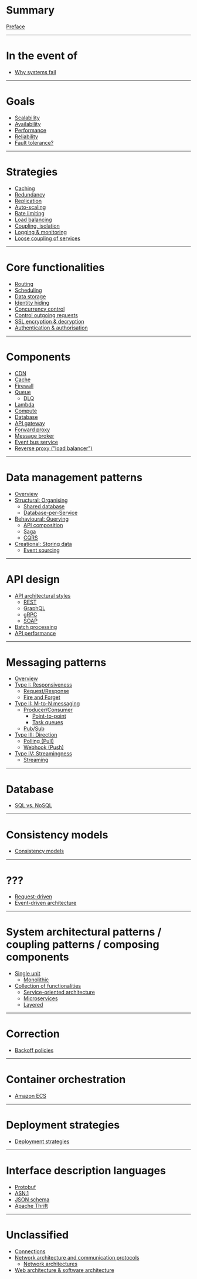 # Summary

[Preface](./preface.md)

---

# In the event of

- [Why systems fail](./why-systems-fail.md)

---

# Goals

- [Scalability](./scalability.md)
- [Availability](./availability.md)
- [Performance](./performance.md)
- [Reliability](./reliability.md)
- [Fault tolerance?](./fault-tolerance.md)

---

# Strategies

- [Caching](./components/caching.md)
- [Redundancy](./redundancy.md)
- [Replication](./replication.md)
- [Auto-scaling](./auto-scaling.md)
- [Rate limiting](./components/rate-limiting.md)
- [Load balancing](./components/load-balancing.md)
- [Coupling, isolation]()
- [Logging & monitoring](./components/logging-and-monitoring.md)
- [Loose coupling of services]()

---

# Core functionalities

- [Routing](./components/routing.md)
- [Scheduling](./components/scheduling.md)
- [Data storage](./components/data-storage.md)
- [Identity hiding](./components/identity-hiding.md)
- [Concurrency control](./components/concurrency-control.md)
- [Control outgoing requests](./components/control-outgoing-requests.md)
- [SSL encryption & decryption](./components/ssl-encryption-and-decryption.md)
- [Authentication & authorisation](./components/authentication-and-authorisation.md)

---

# Components

- [CDN](./components/cdn.md)
- [Cache]()
- [Firewall]()
- [Queue](./components/queue/index.md)
  - [DLQ](./components/queue/dlq.md)
- [Lambda](./components/serverless-compute-service.md)
- [Compute]()
- [Database](./components/database.md)
- [API gateway](./components/api-gateway.md)
- [Forward proxy](./components/forward-proxy.md)
- [Message broker](./components/message-broker.md)
- [Event bus service](./components/event-bus-service.md)
- [Reverse proxy ("load balancer")](./components/reverse-proxy.md)

---

# Data management patterns

- [Overview](./data-management-patterns/overview.md)
- [Structural: Organising]()
  - [Shared database](./data-management-patterns/shared-database.md)
  - [Database-per-Service](./data-management-patterns/database-per-service.md)
- [Behavioural: Querying]()
  - [API composition](./data-management-patterns/api-composition.md)
  - [Saga](./data-management-patterns/saga.md)
  - [CQRS](./data-management-patterns/cqrs.md)
- [Creational: Storing data]()
  - [Event sourcing](./data-management-patterns/event-sourcing.md)

---

# API design

- [API architectural styles](./api-design/api-architectural-styles/index.md)
  - [REST](./api-design/api-architectural-styles/rest.md)
  - [GraphQL](./api-design/api-architectural-styles/graphql.md)
  - [gRPC](./api-design/api-architectural-styles/grpc.md)
  - [SOAP](./api-design/api-architectural-styles/soap.md)
- [Batch processing](./api-design/batch-processing.md)
- [API performance](./api-design/api-peformance.md)

---

# Messaging patterns

- [Overview](./messaging-patterns/overview.md)
- [Type I: Responsiveness]()
  - [Request/Response](./messaging-patterns/request-response.md)
  - [Fire and Forget](./messaging-patterns/fire-and-forget.md)
- [Type II: M-to-N messaging]()
  - [Producer/Consumer](./messaging-patterns/producer-consumer.md)
    - [Point-to-point]()
    - [Task queues]()
  - [Pub/Sub](./messaging-patterns/pub-sub.md)
- [Type III: Direction](./messaging-patterns/direction.md)
  - [Polling (Pull)](./messaging-patterns/polling.md)
  - [Webhook (Push)](./messaging-patterns/webhook.md)
- [Type IV: Streamingness]()
  - [Streaming](./streaming.md)

---

# Database

- [SQL vs. NoSQL](./sql-vs-nosql.md)

---

# Consistency models

- [Consistency models](./consistency-models.md)

---

# ???

- [Request-driven]()
- [Event-driven architecture](./patterns/event-driven-architecture.md)

---

# System architectural patterns / coupling patterns / composing components

- [Single unit]()
  - [Monolithic]()
- [Collection of functionalities]()
  - [Service-oriented architecture]()
  - [Microservices](./patterns/microservices.md)
  - [Layered]()

---

# Correction

- [Backoff policies]()

---

# Container orchestration

- [Amazon ECS]()

---

# Deployment strategies

- [Deployment strategies](./deployment-strategies.md)

---

# Interface description languages

- [Protobuf](./protobuf.md)
- [ASN.1](./asn1.md)
- [JSON schema](./json-schema.md)
- [Apache Thrift]()

---

# Unclassified

- [Connections](./connections.md)
- [Network architecture and communication protocols]()
    - [Network architectures](./network-architectures.md)
- [Web architecture & software architecture](./web-architecture-and-software-architecture.md)
